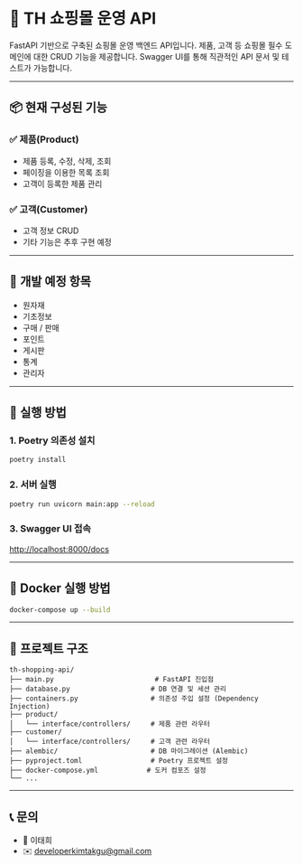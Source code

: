 # 🛒 TH 쇼핑몰 운영 API

FastAPI 기반으로 구축된 쇼핑몰 운영 백엔드 API입니다. 제품, 고객 등 쇼핑몰 필수 도메인에 대한 CRUD 기능을 제공합니다. Swagger UI를 통해 직관적인 API 문서 및 테스트가 가능합니다.

---

## 📦 현재 구성된 기능

### ✅ 제품(Product)
- 제품 등록, 수정, 삭제, 조회
- 페이징을 이용한 목록 조회
- 고객이 등록한 제품 관리

### ✅ 고객(Customer)
- 고객 정보 CRUD
- 기타 기능은 추후 구현 예정

---

## 🚧 개발 예정 항목

- 원자재
- 기초정보
- 구매 / 판매
- 포인트
- 게시판
- 통계
- 관리자

---

## 🚀 실행 방법

### 1. Poetry 의존성 설치

```bash
poetry install
```

### 2. 서버 실행

```bash
poetry run uvicorn main:app --reload
```

### 3. Swagger UI 접속

[http://localhost:8000/docs](http://localhost:8000/docs)

---

## 🐳 Docker 실행 방법

```bash
docker-compose up --build
```

---

## 🧱 프로젝트 구조

```
th-shopping-api/
├── main.py                         # FastAPI 진입점
├── database.py                    # DB 연결 및 세션 관리
├── containers.py                  # 의존성 주입 설정 (Dependency Injection)
├── product/
│   └── interface/controllers/     # 제품 관련 라우터
├── customer/
│   └── interface/controllers/     # 고객 관련 라우터
├── alembic/                       # DB 마이그레이션 (Alembic)
├── pyproject.toml                 # Poetry 프로젝트 설정
├── docker-compose.yml            # 도커 컴포즈 설정
└── ...
```

---

## 📞 문의

- 👤 이태희
- ✉️ developerkimtakgu@gmail.com
